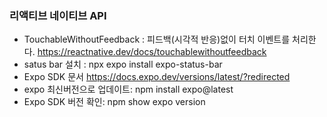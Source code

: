 ### 리액티브 네이티브 API

- TouchableWithoutFeedback : 피드백(시각적 반응)없이 터치 이벤트를 처리한다. https://reactnative.dev/docs/touchablewithoutfeedback
- satus bar 설치 : npx expo install expo-status-bar
- Expo SDK 문서 https://docs.expo.dev/versions/latest/?redirected
- expo 최신버전으로 업데이트: npm install expo@latest
- Expo SDK 버전 확인:  npm show expo version
